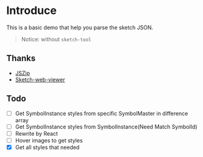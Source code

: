 # Introduce
This is a basic demo that help you parse the sketch JSON.
> Notice: without `sketch-tool`

## Thanks
- [JSZip](https://github.com/Stuk/jszip)
- [Sketch-web-viewer](https://github.com/AnimaApp/sketch-web-viewer)

## Todo
- [ ] Get SymbolInstance styles from specific SymbolMaster in difference array
- [ ] Get SymbolInstance styles from SymbolInstance(Need Match SymbolId)
- [ ] Rewrite by React
- [ ] Hover images to get styles
- [x] Get all styles that needed